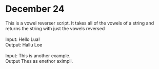 # December 24

This is a vowel reverser script. It takes all of the vowels of a string and returns the string with just the vowels reversed\
\
Input: Hello Lua!\
Output: Hallu Loe\
\
Input: This is another example.\
Output Thes as enethor aximpli.